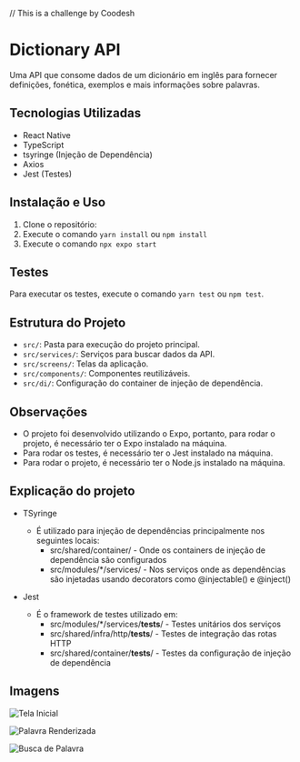 // This is a challenge by Coodesh


# Dictionary API

Uma API que consome dados de um dicionário em inglês para fornecer definições, fonética, exemplos e mais informações sobre palavras.

## Tecnologias Utilizadas

- React Native
- TypeScript
- tsyringe (Injeção de Dependência)
- Axios
- Jest (Testes)

## Instalação e Uso

1. Clone o repositório:
2. Execute o comando `yarn install` ou `npm install`
3. Execute o comando `npx expo start`

## Testes

Para executar os testes, execute o comando `yarn test` ou `npm test`.

## Estrutura do Projeto

- `src/`: Pasta para execução do projeto principal.
- `src/services/`: Serviços para buscar dados da API.
- `src/screens/`: Telas da aplicação.
- `src/components/`: Componentes reutilizáveis.
- `src/di/`: Configuração do container de injeção de dependência.

## Observações

- O projeto foi desenvolvido utilizando o Expo, portanto, para rodar o projeto, é necessário ter o Expo instalado na máquina.
- Para rodar os testes, é necessário ter o Jest instalado na máquina.
- Para rodar o projeto, é necessário ter o Node.js instalado na máquina.

## Explicação do projeto

- TSyringe

  - É utilizado para injeção de dependências principalmente nos seguintes locais:
    - src/shared/container/ - Onde os containers de injeção de dependência são configurados
    - src/modules/\*/services/ - Nos serviços onde as dependências são injetadas usando decorators como @injectable() e @inject()

- Jest
  - É o framework de testes utilizado em:
    - src/modules/\*/services/**tests**/ - Testes unitários dos serviços
    - src/shared/infra/http/**tests**/ - Testes de integração das rotas HTTP
    - src/shared/container/**tests**/ - Testes da configuração de injeção de dependência

## Imagens

![Tela Inicial](./assets/image/tela-inicial.jpeg)

![Palavra Renderizada](./assets/image/rendering-word.jpeg)

![Busca de Palavra](./assets/image/search-word.jpeg)
